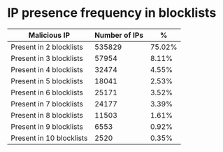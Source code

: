 # IP presence frequency in blocklists
| Malicious IP | Number of IPs | % |
|----|----|----|
| Present in 2 blocklists | 535829 | 75.02% |
| Present in 3 blocklists | 57954 | 8.11% |
| Present in 4 blocklists | 32474 | 4.55% |
| Present in 5 blocklists | 18041 | 2.53% |
| Present in 6 blocklists | 25171 | 3.52% |
| Present in 7 blocklists | 24177 | 3.39% |
| Present in 8 blocklists | 11503 | 1.61% |
| Present in 9 blocklists | 6553 | 0.92% |
| Present in 10 blocklists | 2520 | 0.35% |
